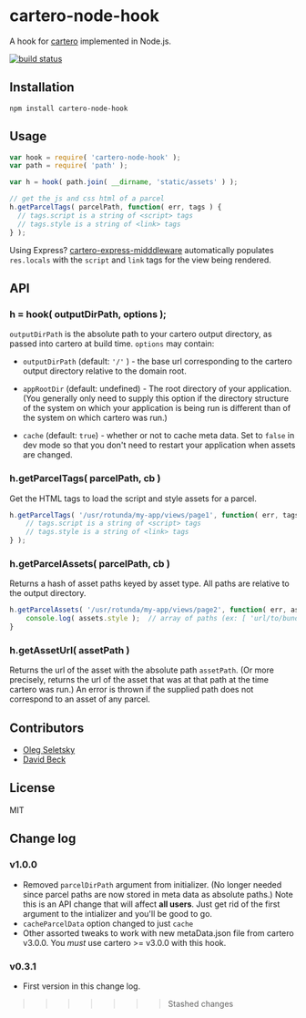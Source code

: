 # cartero-node-hook

A hook for [cartero](https://github.com/rotundasoftware/cartero) implemented in Node.js.

[![build status](https://secure.travis-ci.org/rotundasoftware/cartero-node-hook.png)](http://travis-ci.org/rotundasoftware/cartero-node-hook)

## Installation
```
npm install cartero-node-hook
```

## Usage

```javascript
var hook = require( 'cartero-node-hook' );
var path = require( 'path' );

var h = hook( path.join( __dirname, 'static/assets' ) );

// get the js and css html of a parcel
h.getParcelTags( parcelPath, function( err, tags ) {
  // tags.script is a string of <script> tags
  // tags.style is a string of <link> tags
} );
```

Using Express? [cartero-express-midddleware](https://github.com/rotundasoftware/cartero-express-middleware) automatically populates `res.locals` with the `script` and `link` tags for the view being rendered.

## API

### h = hook( outputDirPath, options );

`outputDirPath` is the absolute path to your cartero output directory, as passed into cartero at build time. `options` may contain:

* `outputDirPath` (default: `'/'` ) - the base url corresponding to the cartero output directory relative to the domain root.

* `appRootDir` (default: undefined) - The root directory of your application. (You generally only need to supply this option if the directory structure of the system on which your application is being run is different than of the system on which cartero was run.)

* `cache` (default: `true`) - whether or not to cache meta data. Set to `false` in dev mode so that you don't need to restart your application when assets are changed.

### h.getParcelTags( parcelPath, cb )

Get the HTML tags to load the script and style assets for a parcel.

```javascript
h.getParcelTags( '/usr/rotunda/my-app/views/page1', function( err, tags ) {
	// tags.script is a string of <script> tags
	// tags.style is a string of <link> tags
} );
```

### h.getParcelAssets( parcelPath, cb )

Returns a hash of asset paths keyed by asset type. All paths are relative to the output directory.

```javascript
h.getParcelAssets( '/usr/rotunda/my-app/views/page2', function( err, assets ) {
	console.log( assets.style );  // array of paths (ex: [ 'url/to/bundle.css' ])
}
```

### h.getAssetUrl( assetPath )

Returns the url of the asset with the absolute path `assetPath`. (Or more precisely, returns the url of the asset that was at that path at the time cartero was run.) An error is thrown if the supplied path does not correspond to an asset of any parcel.

## Contributors

* [Oleg Seletsky](https://github.com/go-oleg)
* [David Beck](https://twitter.com/davegbeck)

## License

MIT

## Change log

### v1.0.0

* Removed `parcelDirPath` argument from initializer. (No longer needed since parcel paths are now stored in meta data as absolute paths.) Note this is an API change that will affect **all users**. Just get rid of the first argument to the intializer and you'll be good to go.
* `cacheParcelData` option changed to just `cache`
* Other assorted tweaks to work with new metaData.json file from cartero v3.0.0. You *must* use cartero >= v3.0.0 with this hook.

### v0.3.1

* First version in this change log.
>>>>>>> Stashed changes
